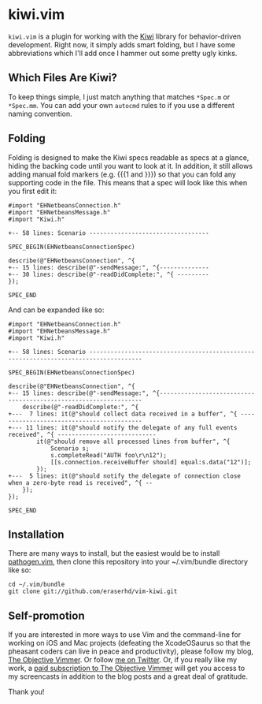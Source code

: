 kiwi.vim
========

`kiwi.vim` is a plugin for working with the [Kiwi](http://kiwi-lib.org/)
library for behavior-driven development.  Right now, it simply adds
smart folding, but I have some abbreviations which I'll add once I
hammer out some pretty ugly kinks.

Which Files Are Kiwi?
---------------------

To keep things simple, I just match anything that matches `*Spec.m`
or `*Spec.mm`.  You can add your own `autocmd` rules to if you use
a different naming convention.

Folding
-------

Folding is designed to make the Kiwi specs readable as specs at a glance,
hiding the backing code until you want to look at it.  In addition,
it still allows adding manual fold markers (e.g. {{{1 and }}}) so that
you can fold any supporting code in the file.  This means that a spec
will look like this when you first edit it:

    #import "EHNetbeansConnection.h"
    #import "EHNetbeansMessage.h"
    #import "Kiwi.h"

    +-- 58 lines: Scenario ----------------------------------

    SPEC_BEGIN(EHNetbeansConnectionSpec)

    describe(@"EHNetbeansConnection", ^{
    +-- 15 lines: describe(@"-sendMessage:", ^{--------------
    +-- 30 lines: describe(@"-readDidComplete:", ^{ ---------
    });

    SPEC_END

And can be expanded like so:

    #import "EHNetbeansConnection.h"
    #import "EHNetbeansMessage.h"
    #import "Kiwi.h"

    +-- 58 lines: Scenario -------------------------------------------------------------------------------------

    SPEC_BEGIN(EHNetbeansConnectionSpec)

    describe(@"EHNetbeansConnection", ^{
    +-- 15 lines: describe(@"-sendMessage:", ^{-----------------------------------------------------------------
        describe(@"-readDidComplete:", ^{ 
    +---  7 lines: it(@"should collect data received in a buffer", ^{ ------------------------------------------
    +--- 11 lines: it(@"should notify the delegate of any full events received", ^{ ----------------------------
            it(@"should remove all processed lines from buffer", ^{ 
                Scenario s;
                s.completeRead("AUTH foo\r\n12");
                [[s.connection.receiveBuffer should] equal:s.data("12")];
            });
    +---  5 lines: it(@"should notify the delegate of connection close when a zero-byte read is received", ^{ --
        });
    });

    SPEC_END

Installation
------------

There are many ways to install, but the easiest would be to install
[pathogen.vim](https://github.com/tpope/vim-pathogen), then clone
this repository into your ~/.vim/bundle directory like so:

    cd ~/.vim/bundle
    git clone git://github.com/eraserhd/vim-kiwi.git

Self-promotion
--------------

If you are interested in more ways to use Vim and the command-line for working
on iOS and Mac projects (defeating the XcodeOSaurus so that the pheasant
coders can live in peace and productivity), please follow my blog,
[The Objective Vimmer].  Or follow [me on Twitter].  Or, if you really like my
work, a [paid subscription to The Objective Vimmer] will get you access to my
screencasts in addition to the blog posts and a great deal of gratitude.

[me on Twitter]: http://twitter.com/eraserhd/
[The Objective Vimmer]: http://vios.eraserhead.net/
[paid subscription to The Objective Vimmer]: http://vios.eraserhead.net/subscribe.html

Thank you!


